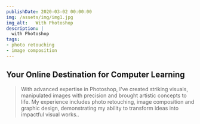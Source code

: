 ```yaml
---
publishDate: 2020-03-02 00:00:00
img: /assets/img/img1.jpg
img_alt:   With Photoshop
description: |
  with Photoshop
tags:
- photo retouching
- image composition
---
```

## Your Online Destination for Computer Learning

>With advanced expertise in Photoshop, I've created striking visuals, manipulated images with precision and brought artistic concepts to life. My experience includes photo retouching, image composition and graphic design, demonstrating my ability to transform ideas into impactful visual works..